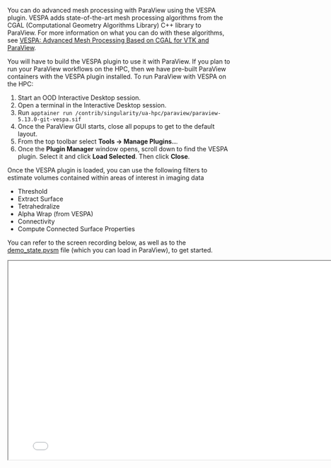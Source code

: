 You can do advanced mesh processing with ParaView using the VESPA plugin. VESPA adds state-of-the-art mesh processing algorithms from the CGAL (Computational Geometry Algorithms Library) C++ library to ParaView. For more information on what you can do with these algorithms, see [VESPA: Advanced Mesh Processing Based on CGAL for VTK and ParaView](https://www.kitware.com/vespa-advanced-mesh-processing-based-on-cgal-for-vtk-and-paraview/). 

You will have to build the VESPA plugin to use it with ParaView. If you plan to run your ParaView workflows on the HPC, then we have pre-built ParaView containers with the VESPA plugin installed. To run ParaView with VESPA on the HPC:

1. Start an OOD Interactive Desktop session.
2. Open a terminal in the Interactive Desktop session.
3. Run `apptainer run /contrib/singularity/ua-hpc/paraview/paraview-5.13.0-git-vespa.sif`
4. Once the ParaView GUI starts, close all popups to get to the default layout. 
5. From the top toolbar select **Tools → Manage Plugins..**.
6. Once the **Plugin Manager** window opens, scroll down to find the VESPA plugin. Select it and click **Load Selected**. Then click **Close**.

Once the VESPA plugin is loaded, you can use the following filters to estimate volumes contained within areas of interest in imaging data

-   Threshold
-   Extract Surface
-   Tetrahedralize
-   Alpha Wrap (from VESPA)
-   Connectivity
-   Compute Connected Surface Properties

You can refer to the screen recording below, as well as to the [demo_state.pvsm](files/demo_state.pvsm) file (which you can load in ParaView), to get started.

<iframe width="800" height="450" src="videos/vespa.mp4" allowfullscreen></iframe>
